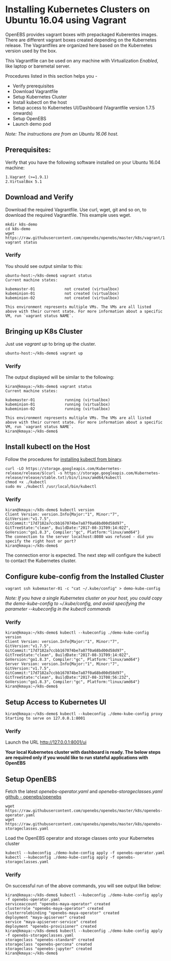 # Installing Kubernetes Clusters on Ubuntu 16.04 using Vagrant

OpenEBS provides vagrant boxes with prepackaged Kuberentes images. There are different vagrant boxes created depending on the Kubernetes release. The Vagrantfiles are organized here based on the Kubernetes version used by the box. 

This Vagrantfile can be used on any machine with Virtualization *Enabled*, like laptop or baremetal server. 

Procedures listed in this section helps you -
- Verify prerequisites
- Download Vagrantfile
- Setup Kubernetes Cluster
- Install kubectl on the host 
- Setup access to Kubernetes UI/Dashboard (Vagrantfile version 1.7.5 onwards)
- Setup OpenEBS
- Launch demo pod

*Note: The instructions are from an Ubuntu 16.06 host.*

## Prerequisites:

Verify that you have the following software installed on your Ubuntu 16.04 machine:
```
1.Vagrant (>=1.9.1)
2.VirtualBox 5.1
```

## Download and Verify 

Download the required Vagrantfile. Use curl, wget, git and so on, to download the required Vagrantfile. This example uses wget.

```
mkdir k8s-demo
cd k8s-demo
wget https://raw.githubusercontent.com/openebs/openebs/master/k8s/vagrant/1.7.5/Vagrantfile
vagrant status
```

### Verify

You should see output similar to this:
```
ubuntu-host:~/k8s-demo$ vagrant status
Current machine states:

kubemaster-01             not created (virtualbox)
kubeminion-01             not created (virtualbox)
kubeminion-02             not created (virtualbox)

This environment represents multiple VMs. The VMs are all listed
above with their current state. For more information about a specific
VM, run `vagrant status NAME`.
```

## Bringing up K8s Cluster

Just use *vagrant up* to bring up the cluster. 

```
ubuntu-host:~/k8s-demo$ vagrant up
```

### Verify

The output displayed will be similar to the following:
```
kiran@kmaya:~/k8s-demo$ vagrant status
Current machine states:

kubemaster-01             running (virtualbox)
kubeminion-01             running (virtualbox)
kubeminion-02             running (virtualbox)

This environment represents multiple VMs. The VMs are all listed
above with their current state. For more information about a specific
VM, run `vagrant status NAME`.
kiran@kmaya:~/k8s-demo$ 
```

## Install kubectl on the Host

Follow the procedures for [installing kubectl from binary](https://Kubernetes.io/docs/tasks/tools/install-kubectl/#install-kubectl-binary-via-curl).

```
curl -LO https://storage.googleapis.com/Kubernetes-release/release/$(curl -s https://storage.googleapis.com/Kubernetes-release/release/stable.txt)/bin/linux/amd64/kubectl
chmod +x ./kubectl
sudo mv ./kubectl /usr/local/bin/kubectl
```

### Verify

```
kiran@kmaya:~/k8s-demo$ kubectl version
Client Version: version.Info{Major:"1", Minor:"7", GitVersion:"v1.7.5", GitCommit:"17d7182a7ccbb167074be7a87f0a68bd00d58d97", GitTreeState:"clean", BuildDate:"2017-08-31T09:14:02Z", GoVersion:"go1.8.3", Compiler:"gc", Platform:"linux/amd64"}
The connection to the server localhost:8080 was refused - did you specify the right host or port?
kiran@kmaya:~/k8s-demo$ 
```

The connection error is expected. The next step will configure the kubectl to contact the Kubernetes cluster. 

## Configure kube-config from the Installed Cluster

```
vagrant ssh kubemaster-01 -c "cat ~/.kube/config" > demo-kube-config
```

*Note: If you have a single Kubernetes cluster on your host, you could copy the demo-kube-config to ~/.kube/config, and avoid specifying the parameter --kubeconfig in the kubectl commands*

### Verify

```
kiran@kmaya:~/k8s-demo$ kubectl --kubeconfig ./demo-kube-config version
Client Version: version.Info{Major:"1", Minor:"7", GitVersion:"v1.7.5", GitCommit:"17d7182a7ccbb167074be7a87f0a68bd00d58d97", GitTreeState:"clean", BuildDate:"2017-08-31T09:14:02Z", GoVersion:"go1.8.3", Compiler:"gc", Platform:"linux/amd64"}
Server Version: version.Info{Major:"1", Minor:"7", GitVersion:"v1.7.5", GitCommit:"17d7182a7ccbb167074be7a87f0a68bd00d58d97", GitTreeState:"clean", BuildDate:"2017-08-31T08:56:23Z", GoVersion:"go1.8.3", Compiler:"gc", Platform:"linux/amd64"}
kiran@kmaya:~/k8s-demo$ 
```

## Setup Access to Kubernetes UI

```
kiran@kmaya:~/k8s-demo$ kubectl --kubeconfig ./demo-kube-config proxy
Starting to serve on 127.0.0.1:8001
```

### Verify 

Launch the URL http://127.0.0.1:8001/ui

**Your local Kubernetes cluster with dashboard is ready. The below steps are required only if you would like to run stateful applications with OpenEBS**

## Setup OpenEBS

Fetch the latest *openebs-operator.yaml* and *openebs-storageclasses.yaml* [github - openebs/openebs](../)

```
wget https://raw.githubusercontent.com/openebs/openebs/master/k8s/openebs-operator.yaml
wget https://raw.githubusercontent.com/openebs/openebs/master/k8s/openebs-storageclasses.yaml
```

Load the OpenEBS operator and storage classes onto your Kubernetes cluster

```
kubectl --kubeconfig ./demo-kube-config apply -f openebs-operator.yaml
kubectl --kubeconfig ./demo-kube-config apply -f openebs-storageclasses.yaml
```

### Verify

On successful run of the above commands, you will see output like below:

```
kiran@kmaya:~/k8s-demo$ kubectl --kubeconfig ./demo-kube-config apply -f openebs-operator.yaml
serviceaccount "openebs-maya-operator" created
clusterrole "openebs-maya-operator" created
clusterrolebinding "openebs-maya-operator" created
deployment "maya-apiserver" created
service "maya-apiserver-service" created
deployment "openebs-provisioner" created
kiran@kmaya:~/k8s-demo$ kubectl --kubeconfig ./demo-kube-config apply -f openebs-storageclasses.yaml 
storageclass "openebs-standard" created
storageclass "openebs-percona" created
storageclass "openebs-jupyter" created
kiran@kmaya:~/k8s-demo$ 
```

